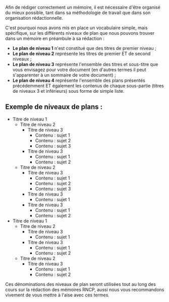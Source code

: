 Afin de rédiger correctement un mémoire, il est nécessaire d'être organisé du mieux possible, tant dans sa méthodologie de travail que dans son organisation rédactionnelle.

C'est pourquoi nous avons mis en place un vocabulaire simple, mais spécifique, sur les différents niveaux de plan que nous pouvons trouver dans un mémoire en préambule à sa rédaction : 

- **Le plan de niveau 1** n'est constitué que des titres de premier niveau ;
- **Le plan de niveau 2** représente les titres de premier ET de second niveaux ;
- **Le plan de niveau 3** représente l'ensemble des titres et sous-titre que vous envisagez pour votre document (en d'autres termes il peut s'apparenter à un sommaire de votre document) ;
- **Le plan de niveau 4** représente l'ensemble des plans présentés précédemment ET également les contenus de chaque sous-partie (titres de niveaux 3 et inférieurs) sous forme de simple liste.

## Exemple de niveaux de plans : 

- Titre de niveau 1
    - Titre de niveau 2
        - Titre de niveau 3
            - Contenu : sujet 1
            - Contenu : sujet 2
            - Contenu : sujet 3
        - Titre de niveau 3
            - Contenu : sujet 1
            - Contenu : sujet 2
    - Titre de niveau 2
        - Titre de niveau 3
            - Contenu : sujet 1
            - Contenu : sujet 2
            - Contenu : sujet 3
        - Titre de niveau 3
            - Contenu : sujet 1
        - Titre de niveau 3
            - Contenu : sujet 1
            - Contenu : sujet 2
- Titre de niveau 1
    - Titre de niveau 2
        - Titre de niveau 3
            - Contenu : sujet 1
        - Titre de niveau 3
            - Contenu : sujet 1
            - Contenu : sujet 2
    - Titre de niveau 2
        - Titre de niveau 3
            - Contenu : sujet 1
            - Contenu : sujet 2

Ces dénominations des niveaux de plan seront utilisées tout au long des cours sur la rédaction des mémoires RNCP, aussi nous vous recommandons vivement de vous mettre à l'aise avec ces termes.